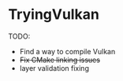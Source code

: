 # TryingVulkan

TODO:
- Find a way to compile Vulkan
- ~~Fix CMake linking issues~~
- layer validation fixing